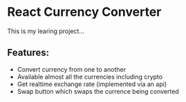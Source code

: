 # React Currency Converter

This is my learing project... 

## Features:
- Convert currency from one to another
- Available almost all the currencies including crypto
- Get realtime exchange rate (implemented via an api)
- Swap button which swaps the currence being converted 


